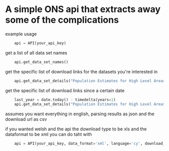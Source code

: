 # A simple ONS api that extracts away some of the complications

example usage

```python
    api = API(your_api_key)
```

get a list of all data set names
```python
    api.get_data_set_names()
```

get the specific list of download links for the datasets you're interested in
```python
    api.get_data_set_details("Population Estimates for High Level Areas")
```

get the specific list of download links since a certain date
```python
    last_year = date.today() - timedelta(years=1)
    api.get_data_set_details("Population Estimates for High Level Areas", since_date=last_year)
```

assumes you want everything in english, parsing results as json and the download url as csv

if you wanted welsh  and the api the download type to be xls and the dataformat to be xml
you can do taht with
```python
    api = API(your_api_key, data_format='xml', language='cy', download_type='XLS')
```
